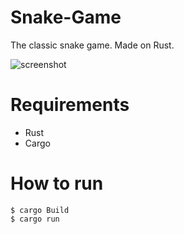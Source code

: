 # Snake-Game
The classic snake game. Made on Rust.

![screenshot](https://prnt.sc/26c62yp)

# Requirements
- Rust
- Cargo

# How to run 

```
$ cargo Build
$ cargo run
```